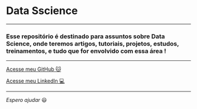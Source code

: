 # Data Sscience

---

### Esse repositório é destinado para assuntos sobre Data Science, onde teremos artigos, tutoriais, projetos, estudos, treinamentos, e tudo que for envolvido com essa área !

---

[Acesse meu GitHub :cat:](https://github.com/Phelipe-Sempreboni)

[Acesse meu LinkedIn :computer:](https://www.linkedin.com/in/luiz-phelipe-utiama-sempreboni-319902169/)

---

_Espero ajudar_ :smiley:
